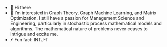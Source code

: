 - 👋 Hi there
- 👀 I’m interested in Graph Theory, Graph Machine Learning, and Matrix Optimization. I still have a passion for Management Science and Engineering, particularly in stochastic process mathematical models and algorithms. The mathematical nature of problems never ceases to intrigue and excite me.
- ⚡ Fun fact: INTJ-T
<!---
spidercatfly/spidercatfly is a ✨ special ✨ repository because its `README.md` (this file) appears on your GitHub profile.
You can click the Preview link to take a look at your changes.
--->
